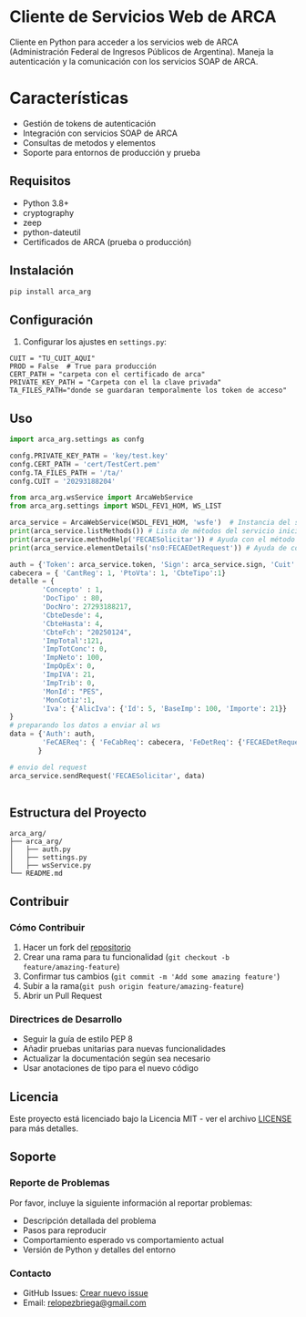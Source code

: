 # Cliente de Servicios Web de ARCA

Cliente en Python para acceder a los servicios web de ARCA (Administración Federal de Ingresos Públicos de Argentina). Maneja la autenticación y la comunicación con los servicios SOAP de ARCA.

# Características

- Gestión de tokens de autenticación
- Integración con servicios SOAP de ARCA
- Consultas de metodos y elementos
- Soporte para entornos de producción y prueba

## Requisitos

- Python 3.8+
- cryptography
- zeep
- python-dateutil
- Certificados de ARCA (prueba o producción)

## Instalación

```bash
pip install arca_arg
```
## Configuración


1. Configurar los ajustes en `settings.py`:
```
CUIT = "TU_CUIT_AQUI"
PROD = False  # True para producción
CERT_PATH = "carpeta con el certificado de arca"
PRIVATE_KEY_PATH = "Carpeta con el la clave privada"
TA_FILES_PATH="donde se guardaran temporalmente los token de acceso"
```
## Uso

```python
import arca_arg.settings as confg

confg.PRIVATE_KEY_PATH = 'key/test.key'
confg.CERT_PATH = 'cert/TestCert.pem'
confg.TA_FILES_PATH = '/ta/'
confg.CUIT = '20293188204'

from arca_arg.wsService import ArcaWebService 
from arca_arg.settings import WSDL_FEV1_HOM, WS_LIST

arca_service = ArcaWebService(WSDL_FEV1_HOM, 'wsfe')  # Instancia del servicio web
print(arca_service.listMethods()) # Lista de métodos del servicio inicializado
print(arca_service.methodHelp('FECAESolicitar')) # Ayuda con el método consultarProvincias del servicio web
print(arca_service.elementDetails('ns0:FECAEDetRequest')) # Ayuda de composición del elemento a enviar.

auth = {'Token': arca_service.token, 'Sign': arca_service.sign, 'Cuit': arca_service.cuit,}
cabecera = { 'CantReg': 1, 'PtoVta': 1, 'CbteTipo':1}
detalle = {
        'Concepto' : 1,
        'DocTipo' : 80,
        'DocNro': 27293188217,
        'CbteDesde': 4,
        'CbteHasta': 4,
        'CbteFch': "20250124",
        'ImpTotal':121,
        'ImpTotConc': 0,
        'ImpNeto': 100,
        'ImpOpEx': 0,
        'ImpIVA': 21,
        'ImpTrib': 0,
        'MonId': "PES",
        'MonCotiz':1,
        'Iva': {'AlicIva': {'Id': 5, 'BaseImp': 100, 'Importe': 21}}
}
# preparando los datos a enviar al ws
data = {'Auth': auth, 
        'FeCAEReq': { 'FeCabReq': cabecera, 'FeDetReq': {'FECAEDetRequest': detalle}}
       }

# envio del request
arca_service.sendRequest('FECAESolicitar', data)
  
```

## Estructura del Proyecto
```
arca_arg/
├── arca_arg/
│   ├── auth.py
│   ├── settings.py
│   ├── wsService.py
└── README.md
```
## Contribuir

### Cómo Contribuir

1. Hacer un fork del [repositorio](https://github.com/relopezbriega/arca_arg)
2. Crear una rama para tu funcionalidad  (`git checkout -b feature/amazing-feature`)
3. Confirmar tus cambios (`git commit -m 'Add some amazing feature'`)
4. Subir a la rama(`git push origin feature/amazing-feature`)
5. Abrir un Pull Request

### Directrices de Desarrollo

- Seguir la guía de estilo PEP 8
- Añadir pruebas unitarias para nuevas funcionalidades
- Actualizar la documentación según sea necesario
- Usar anotaciones de tipo para el nuevo código

## Licencia

Este proyecto está licenciado bajo la Licencia MIT - ver el archivo [LICENSE](LICENSE) para más detalles.

## Soporte

### Reporte de Problemas

Por favor, incluye la siguiente información al reportar problemas:

- Descripción detallada del problema
- Pasos para reproducir
- Comportamiento esperado vs comportamiento actual
- Versión de Python y detalles del entorno

### Contacto

- GitHub Issues: [Crear nuevo issue](https://github.com/relopezbriega/arca_arg/issues)
- Email: relopezbriega@gmail.com
